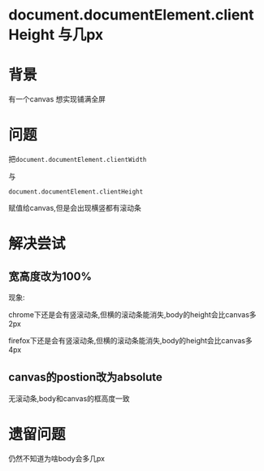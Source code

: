 # document.documentElement.clientHeight 与几px

# 背景

有一个canvas 想实现铺满全屏

# 问题

把`document.documentElement.clientWidth`

与

`document.documentElement.clientHeight`

赋值给canvas,但是会出现横竖都有滚动条

# 解决尝试

## 宽高度改为100%

现象: 

chrome下还是会有竖滚动条,但横的滚动条能消失,body的height会比canvas多2px

firefox下还是会有竖滚动条,但横的滚动条能消失,body的height会比canvas多4px

## canvas的postion改为absolute

无滚动条,body和canvas的框高度一致

# 遗留问题

仍然不知道为啥body会多几px